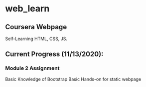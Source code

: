 # web_learn
## Coursera Webpage
Self-Learning HTML, CSS, JS.
## Current Progress (11/13/2020):

### Module 2 Assignment
Basic Knowledge of Bootstrap
Basic Hands-on for static webpage
